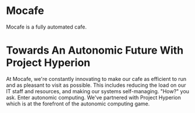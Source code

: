 # Mocafe

Mocafe is a fully automated cafe.

# Towards An Autonomic Future With Project Hyperion
At Mocafe, we're constantly innovating to make our cafe as efficient to run and as pleasant to visit as possible.
This includes reducing the load on our IT staff and resources, and making our systems self-managing. "How?" you ask.
Enter autonomic computing. We've partnered with Project Hyperion which is at the forefront of the autonomic computing game.